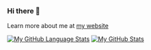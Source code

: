 ### Hi there 👋
Learn more about me at [my website](https://swemau.me)

[![My GitHub Language Stats](https://github-readme-stats.vercel.app/api/top-langs/?username=Luceium&langs_count=5&theme=tokyonight)]()
[![My GitHub Stats](https://github-readme-stats.vercel.app/api/?username=Luceium&count_private=true&theme=tokyonight&showicons=true)]()

<!--
**Luceium/Luceium** is a ✨ _special_ ✨ repository because its `README.md` (this file) appears on your GitHub profile.

Here are some ideas to get you started:

- 🔭 I’m currently working on ...
- 🌱 I’m currently learning ...
- 👯 I’m looking to collaborate on ...
- 🤔 I’m looking for help with ...
- 💬 Ask me about ...
- 📫 How to reach me: ...
- 😄 Pronouns: ...
- ⚡ Fun fact: ...
-->
